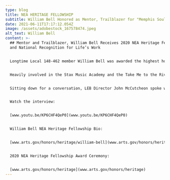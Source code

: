 ```yaml
---
type: blog
title: NEA HERITAGE FELLOWSHIP
subtitle: William Bell Honored as Mentor, Trailblazer for "Memphis Soul"
date: 2021-06-11T17:17:12.054Z
image: /assets/adobestock_167578474.jpeg
alt_text: William Bell
content: >-
  ## Mentor and Trailblazer, William Bell Receives 2020 NEA Heritage Fellowship
  and National Recognition for Life’s Work


  Longtime Local 148-462 member William Bell was awarded the highest honor our government can bestow upon an artist as the recipient of a 2020 National Endowment for the Arts Heritage Fellowship. As an early artist with Stax Records in Memphis, Tennessee, Bell was a game-changing contributor to what is now known as the “Memphis Sound”. Moving to Atlanta in the late ‘70s and a member of the Local since the mid-’80s, Bell continued to top the charts and hone his craft.


  Heavily involved in the Stax Music Academy and the Take Me to the River Foundation, Bell has dedicated his spot in the limelight to passing on the legacy of Southern soul music to the next generation of young, aspirational artists.


  Sitting down for a conversation, LEB Director John McCutcheon spoke with Bell about this honor and the importance of passing on the art of storytelling through his music.


  Watch the interview:


  [www.youtu.be/KP6CHF4QeP0](www.youtu.be/KP6CHF4QeP0)


  William Bell NEA Heritage Fellowship Bio:


  [www.arts.gov/honors/heritage/william-bell](www.arts.gov/honors/heritage/william-bell)


  2020 NEA Heritage Fellowship Award Ceremony:


  [www.arts.gov/honors/heritage](www.arts.gov/honors/heritage)
---
```


